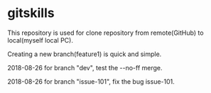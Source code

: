 # gitskills
This repository is used for clone repository from remote(GitHub) to local(myself local PC).

Creating a new branch(feature1) is quick and simple.

2018-08-26 for branch "dev", test the --no-ff merge.

2018-08-26 for branch "issue-101", fix the bug issue-101.
